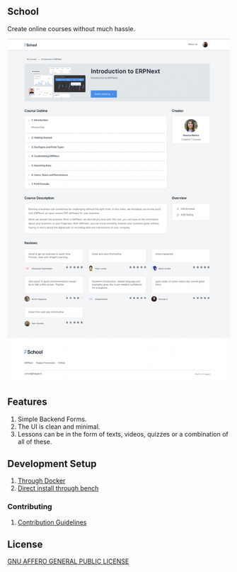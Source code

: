 ## School

Create online courses without much hassle.

![Course Home](/school/public/images/course-home.png)

## Features

1. Simple Backend Forms.
1. The UI is clean and minimal.
1. Lessons can be in the form of texts, videos, quizzes or a combination of all of these.

## Development Setup

1. [Through Docker](docker-installation.md)
1. [Direct install through bench](bench-installation.md)


### Contributing

1. [Contribution Guidelines](Contribution.md)

## License

[GNU AFFERO GENERAL PUBLIC LICENSE](license.txt)
